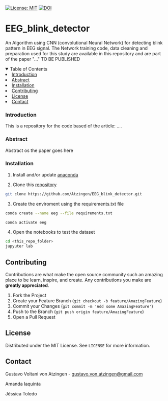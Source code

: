 [![License: MIT](https://img.shields.io/badge/License-MIT-yellow.svg)](https://opensource.org/licenses/MIT)
[![DOI](https://zenodo.org/badge/353537072.svg)](https://zenodo.org/badge/latestdoi/353537072)

# EEG_blink_detector
An Algorithm using CNN (convolutional Neural Network) for detecting blink pattern in EEG signal. The Network training code, data cleaning and preparation used for this study are available in this repository and are part of the paper "..." TO BE PUBLISHED 

<!-- TABLE OF CONTENTS -->
<details open="open">
  <summary>Table of Contents</summary>
    <li><a href="#introduction">Introduction</a></li>
    <li><a href="#abstract">Abstract</a></li>
    <li><a href="#installation">Installation</a></li>
    <li><a href="#contributing">Contributing</a></li>
    <li><a href="#license">License</a></li>
    <li><a href="#contact">Contact</a></li>
  </ol>
</details>

### Introduction

This is a repository for the code based of the article: ....

### Abstract

Abstract os the paper goes here

### Installation

1. Install and/or update <a href="https://www.anaconda.com/products/individual">anaconda</a>

2. Clone this <a href="https://github.com/Atzingen/EEG_blink_detector">repository</a>

```sh
git clone https://github.com/Atzingen/EEG_blink_detector.git
```

3. Create the enviroment using the requirements.txt file

  ```sh
  conda create --name eeg --file requirements.txt

  conda activate eeg
  ```

4. Open the notebooks to test the dataset
 
  ```sh
  cd <this_repo_folder>
  jupyuter lab
  ```

  <!-- CONTRIBUTING -->
## Contributing

Contributions are what make the open source community such an amazing place to be learn, inspire, and create. Any contributions you make are **greatly appreciated**.

1. Fork the Project
2. Create your Feature Branch (`git checkout -b feature/AmazingFeature`)
3. Commit your Changes (`git commit -m 'Add some AmazingFeature'`)
4. Push to the Branch (`git push origin feature/AmazingFeature`)
5. Open a Pull Request

<!-- LICENSE -->
## License
Distributed under the MIT License. See `LICENSE` for more information.

## Contact

Gustavo Voltani von Atzingen - gustavo.von.atzingen@gmail.com

Amanda Iaquinta

Jéssica Toledo

